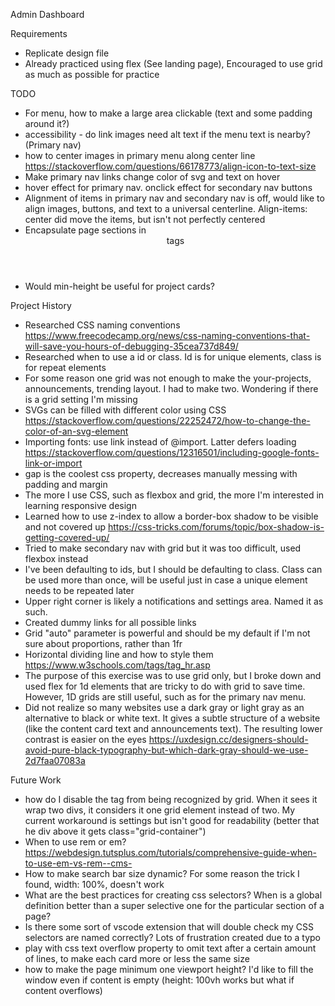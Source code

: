 Admin Dashboard

Requirements
- Replicate design file
- Already practiced using flex (See landing page), Encouraged to use grid as much as possible for practice

TODO
- For menu, how to make a large area clickable (text and some padding around it?)
- accessibility - do link images need alt text if the menu text is nearby? (Primary nav)
- how to center images in primary menu along center line https://stackoverflow.com/questions/66178773/align-icon-to-text-size
- Make primary nav links change color of svg and text on hover
- hover effect for primary nav. onclick effect for secondary nav buttons
- Alignment of items in primary nav and secondary nav is off, would like to align images, buttons, and text to a universal centerline. Align-items: center did move the items, but isn't not perfectly centered
- Encapsulate page sections in <nav> <header> <main> <footer> tags
- Would min-height be useful for project cards?

Project History
- Researched CSS naming conventions https://www.freecodecamp.org/news/css-naming-conventions-that-will-save-you-hours-of-debugging-35cea737d849/
- Researched when to use a id or class. Id is for unique elements, class is for repeat elements
- For some reason one grid was not enough to make the your-projects, announcements, trending layout. I had to make two. Wondering if there is a grid setting I'm missing
- SVGs can be filled with different color using CSS https://stackoverflow.com/questions/22252472/how-to-change-the-color-of-an-svg-element
- Importing fonts: use link instead of @import. Latter defers loading https://stackoverflow.com/questions/12316501/including-google-fonts-link-or-import
- gap is the coolest css property, decreases manually messing with padding and margin
- The more I use CSS, such as flexbox and grid, the more I'm interested in learning responsive design
- Learned how to use z-index to allow a border-box shadow to be visible and not covered up https://css-tricks.com/forums/topic/box-shadow-is-getting-covered-up/
- Tried to make secondary nav with grid but it was too difficult, used flexbox instead
- I've been defaulting to ids, but I should be defaulting to class. Class can be used more than once, will be useful just in case a unique element needs to be repeated later
- Upper right corner is likely a notifications and settings area. Named it as such.
- Created dummy links for all possible links
- Grid "auto" parameter is powerful and should be my default if I'm not sure about proportions, rather than 1fr
- Horizontal dividing line and how to style them https://www.w3schools.com/tags/tag_hr.asp
- The purpose of this exercise was to use grid only, but I broke down and used flex for 1d elements that are tricky to do with grid to save time. However, 1D grids are still useful, such as for the primary nav menu. 
- Did not realize so many websites use a dark gray or light gray as an alternative to black or white text. It gives a subtle structure of a website (like the content card text and announcements text). The resulting lower contrast is easier on the eyes https://uxdesign.cc/designers-should-avoid-pure-black-typography-but-which-dark-gray-should-we-use-2d7faa07083a

Future Work
- how do I disable the <a> tag from being recognized by grid. When it sees it wrap two divs, it considers it one grid element instead of two. My current workaround is settings <a class="grid-container"> but isn't good for readability (better that he div above it gets class="grid-container")
- When to use rem or em? https://webdesign.tutsplus.com/tutorials/comprehensive-guide-when-to-use-em-vs-rem--cms-
- How to make search bar size dynamic? For some reason the trick I found, width: 100%, doesn't work
- What are the best practices for creating css selectors? When is a global definition better than a super selective one for the particular section of a page?
- Is there some sort of vscode extension that will double check my CSS selectors are named correctly? Lots of frustration created due to a typo
- play with css text overflow property to omit text after a certain amount of lines, to make each card more or less the same size
- how to make the page minimum one viewport height? I'd like to fill the window even if content is empty (height: 100vh works but what if content overflows)